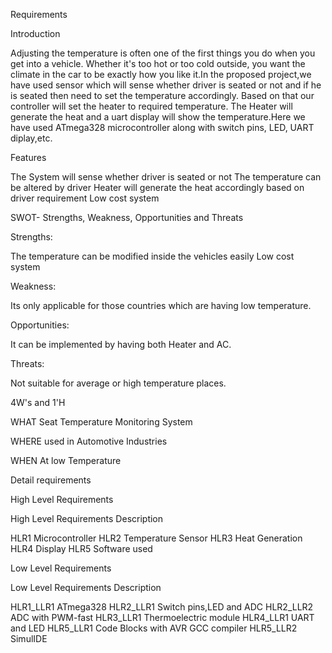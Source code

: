 Requirements

Introduction

Adjusting the temperature is often one of the first things you do when you get into a vehicle. Whether it's too hot or too cold outside, you want the climate in the car to be exactly how you like it.In the proposed project,we have used sensor which will sense whether driver is seated or not and if he is seated then need to set the temperature accordingly. Based on that our controller will set the heater to required temperature. The Heater will generate the heat and a uart display will show the temperature.Here we have used ATmega328 microcontroller along with switch pins, LED, UART diplay,etc.

Features

The System will sense whether driver is seated or not
The temperature can be altered by driver
Heater will generate the heat accordingly based on driver requirement
Low cost system

SWOT- Strengths, Weakness, Opportunities and Threats

Strengths:

The temperature can be modified inside the vehicles easily
Low cost system

Weakness:

Its only applicable for those countries which are having low temperature.

Opportunities:

It can be implemented by having both Heater and AC.

Threats:

Not suitable for average or high temperature places.

4W's and 1'H

WHAT
Seat Temperature Monitoring System

WHERE
used in Automotive Industries

WHEN
At low Temperature

Detail requirements

High Level Requirements

High Level Requirements	Description

HLR1	Microcontroller
HLR2	Temperature Sensor
HLR3	Heat Generation
HLR4	Display
HLR5	Software used

Low Level Requirements

Low Level Requirements	Description

HLR1_LLR1	ATmega328
HLR2_LLR1	Switch pins,LED and ADC
HLR2_LLR2	ADC with PWM-fast
HLR3_LLR1	Thermoelectric module
HLR4_LLR1	UART and LED
HLR5_LLR1	Code Blocks with AVR GCC compiler
HLR5_LLR2	SimulIDE

